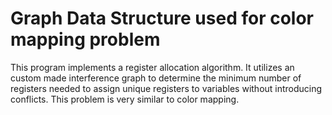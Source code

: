 # Graph Data Structure used for color mapping problem

This program implements a register allocation algorithm. It utilizes an custom made interference graph to determine the minimum number of registers needed to assign unique registers to variables without introducing conflicts. This problem is very similar to color mapping. 

